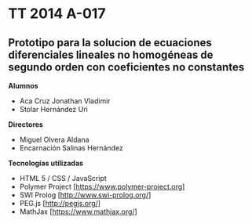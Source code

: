 **TT 2014 A-017**
=============

Prototipo para la solucion de ecuaciones diferenciales lineales no homogéneas de segundo orden con coeficientes no constantes
---------------------------------------------------------

**Alumnos**

- Aca Cruz Jonathan Vladimir
- Stolar Hernández Uri

**Directores**

- Miguel Olvera Aldana
- Encarnación Salinas Hernández

**Tecnologías utilizadas**
- HTML 5 / CSS / JavaScript
- Polymer Project [https://www.polymer-project.org]
- SWI Prolog [http://www.swi-prolog.org/]
- PEG.js [http://pegjs.org/]
- MathJax [https://www.mathjax.org/]
